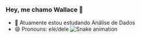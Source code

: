 ### Hey, me chamo Wallace 👋

- 🔭 Atuamente estou estudando Análise de Dados
- 😄 Pronouns: ele/dele
![Snake animation](https://github.com/wallacefnct/wallacefnct/blob/output/github-contribution-grid-snake.svg)
